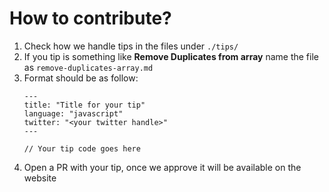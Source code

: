 # How to contribute?

1. Check how we handle tips in the files under `./tips/`
1. If you tip is something like **Remove Duplicates from array** name the file as `remove-duplicates-array.md`
1. Format should be as follow:
   ```
   ---
   title: "Title for your tip"
   language: "javascript"
   twitter: "<your twitter handle>"
   ---

   // Your tip code goes here
   ```
1. Open a PR with your tip, once we approve it will be available on the website

